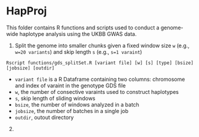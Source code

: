 # HapProj

This folder contains R functions and scripts used to conduct a genome-wide haplotype analysis using the UKBB GWAS data. 


1. Split the genome into smaller chunks given a fixed window size `w` (e.g., `w=20 variants`) and skip length `s` (e.g., `s=1 varaint`) 
 
```
Rscript functions/gds_splitSet.R [variant file] [w] [s] [type] [bsize] [jobsize] [outdir]
```   

* `variant file` is a R Dataframe containing two columns: chromosome and index of varaint in the genotype GDS file
* `w`, the number of consective varaints used to construct haplotypes 
* `s`, skip length of sliding windows
* `bsize`, the number of windows analyzed in a batch
* `jobsize`, the number of batches in a single job
* `outdir`, outout directory

2. 
